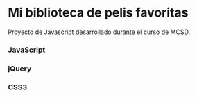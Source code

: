# Mi biblioteca de pelis favoritas
Proyecto de Javascript desarrollado durante el curso de MCSD.

### JavaScript
### jQuery
### CSS3
